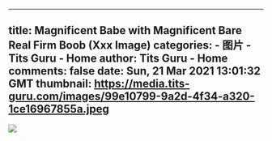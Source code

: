 
---
title: Magnificent Babe with Magnificent Bare Real Firm Boob (Xxx Image)
categories: 
    - 图片
    - Tits Guru - Home
author: Tits Guru - Home
comments: false
date: Sun, 21 Mar 2021 13:01:32 GMT
thumbnail: https://media.tits-guru.com/images/99e10799-9a2d-4f34-a320-1ce16967855a.jpeg
---

<div>   
<img src="https://media.tits-guru.com/images/99e10799-9a2d-4f34-a320-1ce16967855a.jpeg" referrerpolicy="no-referrer">  
</div>
            